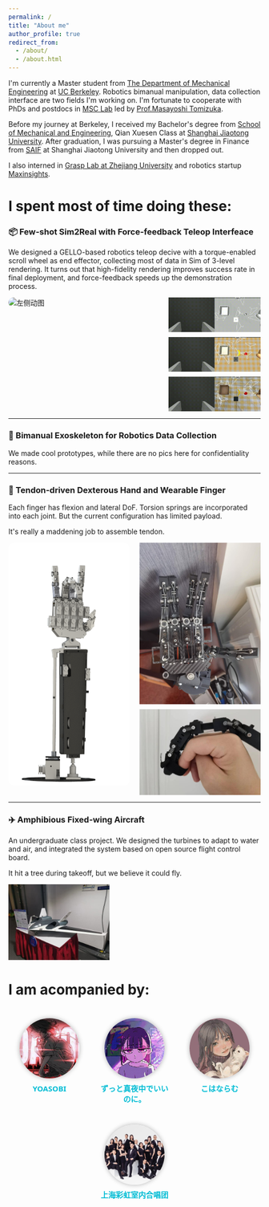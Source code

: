 ```yaml
---
permalink: /
title: "About me"
author_profile: true
redirect_from: 
  - /about/
  - /about.html
---
```


I'm currently a Master student from  [The Department of Mechanical Engineering](https://me.berkeley.edu/) at [UC Berkeley](https://www.berkeley.edu/). Robotics bimanual manipulation, data collection interface are two fields I'm working on. I'm fortunate to cooperate with PhDs and postdocs in [MSC Lab](https://msc.berkeley.edu/) led by [Prof.Masayoshi Tomizuka](https://me.berkeley.edu/people/masayoshi-tomizuka/).

Before my journey at Berkeley, I received my Bachelor's degree from [School of Mechanical and Engineering](https://me.sjtu.edu.cn/), Qian Xuesen Class at [Shanghai Jiaotong University](https://www.sjtu.edu.cn/). After graduation, I was pursuing a Master's degree in Finance from [SAIF](https://www.saif.sjtu.edu.cn/) at Shanghai Jiaotong University and then dropped out.

I also interned in [Grasp Lab at Zhejiang University](https://grasplab2022.github.io/) and robotics startup [Maxinsights](https://www.maxinsights.ai/).

I spent most of time doing these:
======

### 📦 Few-shot Sim2Real with Force-feedback Teleop Interfeace

We designed a GELLO-based robotics teleop decive with a torque-enabled scroll wheel as end effector, collecting most of data in Sim of 3-level rendering.
It turns out that high-fidelity rendering improves success rate in final deployment, and force-feedback speeds up the demonstration process.
<style>
.flex-container {
  display: flex;
  justify-content: center;
  align-items: flex-start;
  gap: 20px;
}

.left-image {
  display: flex;
  align-items: center; /* 垂直居中 */
  justify-content: center;
  height: 100%; /* 必要时可手动指定为固定高度 */
}

.left-image img {
  width: 500px; /* ← 你想要的放大比例，可改为 600px 等 */
  max-width: 100%;
  height: auto;
  border-radius: 10px; /* 可选：加点圆角美观些 */
}


.right-column {
  display: flex;
  flex-direction: column;
  gap: 10px;
}

.right-column img {
  width: 300px;
  height: auto;
}
</style>

<div class="flex-container">
  <div class="left-image">
    <img src="/images/sim_collection.gif" alt="左侧动图">
  </div>
  <div class="right-column">
    <img src="/images/render1.gif" alt="右上动图">
    <img src="/images/render2.gif" alt="右中动图">
    <img src="/images/render3.gif" alt="右下动图">
  </div>
</div>

-----

### 🦾 Bimanual Exoskeleton for Robotics Data Collection

We made cool prototypes, while there are no pics here for confidentiality reasons.

-----


### 🤖 Tendon-driven Dexterous Hand and Wearable Finger

Each finger has flexion and lateral DoF. Torsion springs are incorporated into each joint. But the current configuration has limited payload.

It's really a maddening job to assemble tendon.

<style>
.flex-container {
  display: flex;
  justify-content: center;
  align-items: flex-start;
  gap: 20px;
}

.left-image {
  display: flex;
  align-items: center; /* 垂直居中 */
  justify-content: center;
  height: 100%; /* 必要时可手动指定为固定高度 */
}

.left-image img {
  width: 300px; /* ← 你想要的放大比例，可改为 600px 等 */
  max-width: 100%;
  height: auto;
  border-radius: 10px; /* 可选：加点圆角美观些 */
}


.right-column {
  display: flex;
  flex-direction: column;
  gap: 10px;
}

.right-column img {
  width: 300px;
  height: auto;
}
</style>

<div class="flex-container">
  <div class="left-image">
    <img src="/images/hand_CAD.png">
  </div>
  <div class="right-column">
    <img src="/images/hand_act.png">
    <img src="/images/wearable_finger.png">
  </div>
</div>


---

### ✈️ Amphibious Fixed-wing Aircraft

An undergraduate class project. We designed the turbines to adapt to water and air, and integrated the system based on open source flight control board. 

It hit a tree during takeoff, but we believe it could fly.

<img src="/images/plane.png" width="40%">

I am acompanied by:
======

<style>
.band-section {
  text-align: center;
  margin-top: 40px;
  font-family: 'Segoe UI', 'Helvetica Neue', sans-serif;
}

.band-row {
  display: flex;
  justify-content: center;
  gap: 40px;
  flex-wrap: wrap;
}

.band-item {
  max-width: 140px;
  display: flex;
  flex-direction: column;
  align-items: center;
}

.band-item img {
  width: 120px;
  height: 120px;
  object-fit: cover;       /* 裁剪多余，确保一致大小 */
  border-radius: 50%;      /* 圆形头像 */
  box-shadow: 0 0 10px rgba(0,0,0,0.3);
  margin-bottom: 10px;
}

.band-caption a {
  font-weight: 600;
  font-size: 15px;
  color: #00bcd4;  /* 清新蓝 */
  text-decoration: none;
  line-height: 1.4;
}

.band-caption a:hover {
  text-decoration: underline;
}
</style>


<div class="band-section">
  <div class="band-row">
    <div class="band-item">
      <img src="/images/yoasobi.png" alt="Band 1">
      <div class="band-caption">
        <a href="https://open.spotify.com/artist/64tJ2EAv1R6UaZqc4iOCyj" target="_blank">YOASOBI</a>
      </div>
    </div>
    <div class="band-item">
      <img src="/images/ztmy.png" alt="Band 2">
      <div class="band-caption">
        <a href="https://open.spotify.com/artist/38WbKH6oKAZskBhqDFA8Uj" target="_blank">ずっと真夜中でいいのに。</a>
      </div>
    </div>
    <div class="band-item">
      <img src="/images/kohana.png" alt="Band 3">
      <div class="band-caption">
         <a href="https://open.spotify.com/artist/1I24D95GZP1Nr9hVsiOLmw" target="_blank">こはならむ</a>
      </div>
    </div>
    <div class="band-item">
      <img src="/images/rainbow.png" alt="Band 4">
      <div class="band-caption">
        <a href="https://space.bilibili.com/21562856?spm_id_from=333.337.0.0" target="_blank">上海彩虹室内合唱团</a>
      </div>
    </div>
  </div>
</div>

